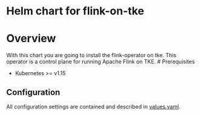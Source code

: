 # Helm chart for flink-on-tke

# Overview

With this chart you are going to install the flink-operator on tke. This operator is a control plane for running Apache Flink on TKE.
# Prerequisites

* Kubernetes >= v1.15

## Configuration

All configuration settings are contained and described in
[values.yaml](flink-on-tke/values.yaml).
